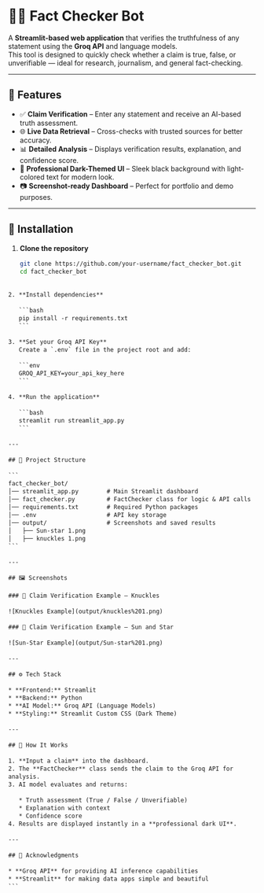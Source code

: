 # 🕵️‍♂️ Fact Checker Bot

A **Streamlit-based web application** that verifies the truthfulness of any statement using the **Groq API** and language models.  
This tool is designed to quickly check whether a claim is true, false, or unverifiable — ideal for research, journalism, and general fact-checking.

---

## 📌 Features
- ✅ **Claim Verification** – Enter any statement and receive an AI-based truth assessment.  
- 🌐 **Live Data Retrieval** – Cross-checks with trusted sources for better accuracy.  
- 📊 **Detailed Analysis** – Displays verification results, explanation, and confidence score.  
- 🎨 **Professional Dark-Themed UI** – Sleek black background with light-colored text for modern look.  
- 📷 **Screenshot-ready Dashboard** – Perfect for portfolio and demo purposes.

---

## 🚀 Installation

1. **Clone the repository**
   ```bash
   git clone https://github.com/your-username/fact_checker_bot.git
   cd fact_checker_bot
````

2. **Install dependencies**

   ```bash
   pip install -r requirements.txt
   ```

3. **Set your Groq API Key**
   Create a `.env` file in the project root and add:

   ```env
   GROQ_API_KEY=your_api_key_here
   ```

4. **Run the application**

   ```bash
   streamlit run streamlit_app.py
   ```

---

## 📂 Project Structure

```
fact_checker_bot/
│── streamlit_app.py        # Main Streamlit dashboard
│── fact_checker.py         # FactChecker class for logic & API calls
│── requirements.txt        # Required Python packages
│── .env                    # API key storage
│── output/                 # Screenshots and saved results
│   ├── Sun-star 1.png
│   ├── knuckles 1.png
```

---

## 🖼️ Screenshots

### 🔹 Claim Verification Example – Knuckles

![Knuckles Example](output/knuckles%201.png)

### 🔹 Claim Verification Example – Sun and Star

![Sun-Star Example](output/Sun-star%201.png)

---

## ⚙️ Tech Stack

* **Frontend:** Streamlit
* **Backend:** Python
* **AI Model:** Groq API (Language Models)
* **Styling:** Streamlit Custom CSS (Dark Theme)

---

## 🧠 How It Works

1. **Input a claim** into the dashboard.
2. The **FactChecker** class sends the claim to the Groq API for analysis.
3. AI model evaluates and returns:

   * Truth assessment (True / False / Unverifiable)
   * Explanation with context
   * Confidence score
4. Results are displayed instantly in a **professional dark UI**.

---

## 🙌 Acknowledgments

* **Groq API** for providing AI inference capabilities
* **Streamlit** for making data apps simple and beautiful
```
